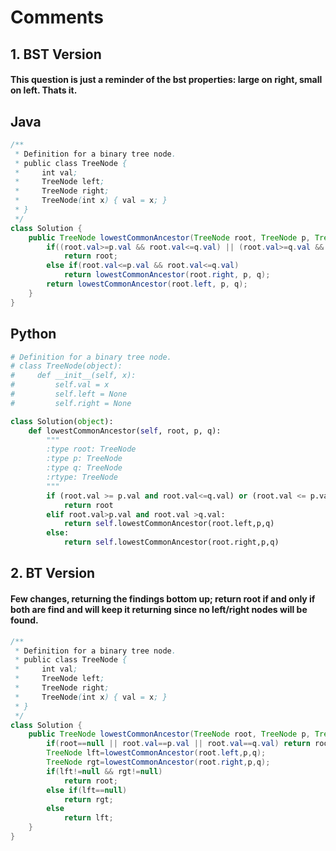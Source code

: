 # Comments

## 1. BST Version
#### This question is just a reminder of the bst properties: large on right, small on left. Thats it.

## Java
```JAVA
/**
 * Definition for a binary tree node.
 * public class TreeNode {
 *     int val;
 *     TreeNode left;
 *     TreeNode right;
 *     TreeNode(int x) { val = x; }
 * }
 */
class Solution {
    public TreeNode lowestCommonAncestor(TreeNode root, TreeNode p, TreeNode q) {
        if((root.val>=p.val && root.val<=q.val) || (root.val>=q.val && root.val<=p.val))
            return root;
        else if(root.val<=p.val && root.val<=q.val)
            return lowestCommonAncestor(root.right, p, q);
        return lowestCommonAncestor(root.left, p, q);
    }
}
```

## Python
```PYTHON
# Definition for a binary tree node.
# class TreeNode(object):
#     def __init__(self, x):
#         self.val = x
#         self.left = None
#         self.right = None

class Solution(object):
    def lowestCommonAncestor(self, root, p, q):
        """
        :type root: TreeNode
        :type p: TreeNode
        :type q: TreeNode
        :rtype: TreeNode
        """
        if (root.val >= p.val and root.val<=q.val) or (root.val <= p.val and root.val>=q.val):
            return root
        elif root.val>p.val and root.val >q.val:
            return self.lowestCommonAncestor(root.left,p,q)
        else:
            return self.lowestCommonAncestor(root.right,p,q)
```
## 2. BT Version

#### Few changes, returning the findings bottom up; return root if and only if both are find and will keep it returning since no left/right nodes will be found.

```JAVA
/**
 * Definition for a binary tree node.
 * public class TreeNode {
 *     int val;
 *     TreeNode left;
 *     TreeNode right;
 *     TreeNode(int x) { val = x; }
 * }
 */
class Solution {
    public TreeNode lowestCommonAncestor(TreeNode root, TreeNode p, TreeNode q) {
        if(root==null || root.val==p.val || root.val==q.val) return root;
        TreeNode lft=lowestCommonAncestor(root.left,p,q);
        TreeNode rgt=lowestCommonAncestor(root.right,p,q);
        if(lft!=null && rgt!=null)
            return root;
        else if(lft==null)
            return rgt;
        else
            return lft;
    }
}
```
